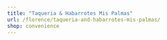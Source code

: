 ```yaml
---
title: "Taqueria & Habarrotes Mis Palmas"
url: /florence/taqueria-and-habarrotes-mis-palmas/
shop: convenience
---
```

